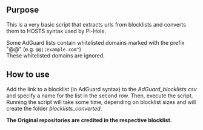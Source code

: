 ## Purpose

This is a very basic script that extracts urls from blocklists and converts them to HOSTS syntax used by Pi-Hole.

Some AdGuard lists contain whitelisted domains marked with the prefix "@@" 
(e.g.  `@@¦¦example.com^`)    
These whitelisted domains are ignored.

## How to use

Add the link to a blocklist (in AdGuard syntax) to the *AdGuard_blocklists.csv* and specify a name for the list in the second row.
Then, execute the script.
Running the script will take some time, depending on blocklist sizes and will create the folder *blocklists_converted*.

**The Original repositories are credited in the respective blocklist.**
